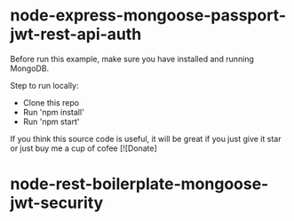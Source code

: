 # node-express-mongoose-passport-jwt-rest-api-auth

Before run this example, make sure you have installed and running MongoDB.

Step to run locally:

* Clone this repo
* Run 'npm install'
* Run 'npm start'

If you think this source code is useful, it will be great if you just give it star or just buy me a cup of cofee [![Donate]
# node-rest-boilerplate-mongoose-jwt-security
